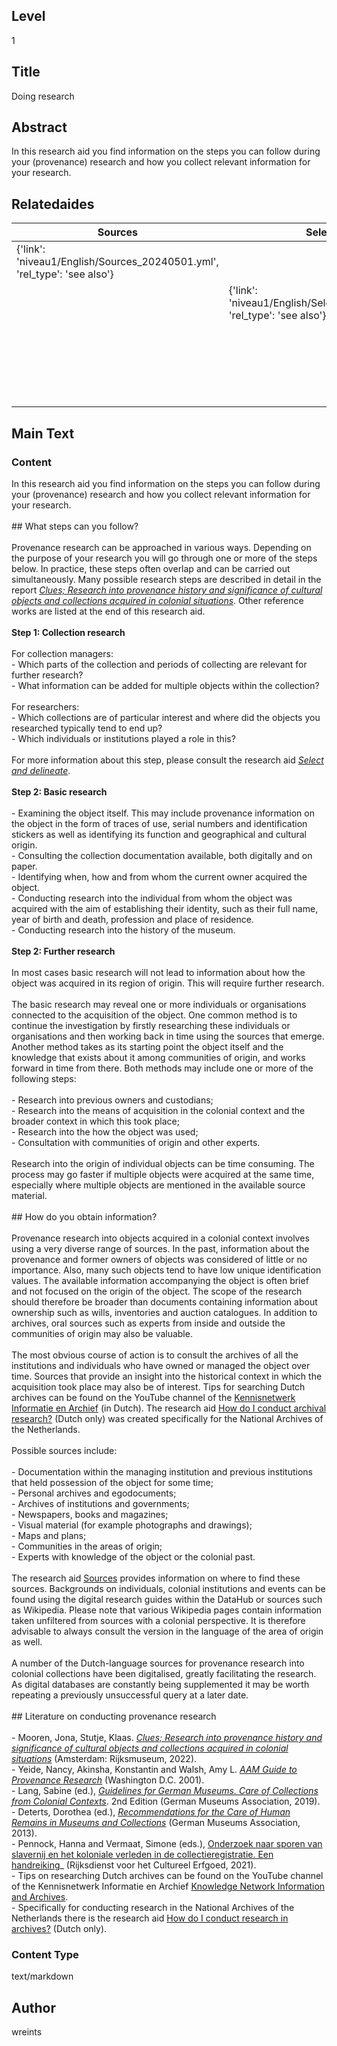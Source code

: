 ## Level
1
## Title
Doing research
## Abstract
In this research aid you find information on the steps you can follow during your (provenance) research and how you collect relevant information for your research.
## Relatedaides
| Sources | Select And Delineate | Reporting | The Dutch Restitution Policy |
| --- | --- | --- | --- |
| {'link': 'niveau1/English/Sources_20240501.yml', 'rel_type': 'see also'} |  |  |  |
|  | {'link': 'niveau1/English/SelectAndDelineate_20240425.yml', 'rel_type': 'see also'} |  |  |
|  |  | {'link': 'niveau1/English/Reporting_20240501.yml', 'rel_type': 'see also'} |  |
|  |  |  | {'link': 'niveau1/English/RestitutionPolicy_20250123.yml', 'rel_type': 'see also'} |
## Main Text
### Content
In this research aid you find information on the steps you can follow during your (provenance) research and how you collect relevant information for your research.<br/><br/>## What steps can you follow?<br/><br/>Provenance research can be approached in various ways. Depending on the purpose of your research you will go through one or more of the steps below. In practice, these steps often overlap and can be carried out simultaneously. Many possible research steps are described in detail in the report _[Clues; Research into provenance history and significance of cultural objects and collections acquired in colonial situations](https://d3mb4k8bvt6xe4.cloudfront.net/2022-03/Clues_Final_Report_PPROCE.pdf)_. Other reference works are listed at the end of this research aid.<br/><br/>**Step 1: Collection research**<br/><br/>For collection managers: <br/>- Which parts of the collection and periods of collecting are relevant for further research? <br/>- What information can be added for multiple objects within the collection?<br/><br/>For researchers: <br/>- Which collections are of particular interest and where did the objects you researched typically tend to end up? <br/>- Which individuals or institutions played a role in this?<br/><br/>For more information about this step, please consult the research aid _[Select and delineate](niveau1/English/SelectAndDelineate_20240425.yml)_.<br/><br/>**Step 2: Basic research**<br/><br/>- Examining the object itself. This may include provenance information on the object in the form of traces of use, serial numbers and identification stickers as well as identifying its function and geographical and cultural origin. <br/>- Consulting the collection documentation available, both digitally and on paper.<br/>- Identifying when, how and from whom the current owner acquired the object.<br/>- Conducting research into the individual from whom the object was acquired with the aim of establishing their identity, such as their full name, year of birth and death, profession and place of residence.<br/>- Conducting research into the history of the museum.<br/><br/>**Step 2: Further research**<br/><br/>In most cases basic research will not lead to information about how the object was acquired in its region of origin. This will require further research.<br/><br/>The basic research may reveal one or more individuals or organisations connected to the acquisition of the object. One common method is to continue the investigation by firstly researching these individuals or organisations and then working back in time using the sources that emerge. Another method takes as its starting point the object itself and the knowledge that exists about it among communities of origin, and works forward in time from there. Both methods may include one or more of the following steps:<br/><br/>- Research into previous owners and custodians;<br/>- Research into the means of acquisition in the colonial context and the broader context in which this took place;<br/>- Research into the how the object was used;<br/>- Consultation with communities of origin and other experts.<br/><br/>Research into the origin of individual objects can be time consuming. The process may go faster if multiple objects were acquired at the same time, especially where multiple objects are mentioned in the available source material.<br/><br/>## How do you obtain information?<br/><br/>Provenance research into objects acquired in a colonial context involves using a very diverse range of sources. In the past, information about the provenance and former owners of objects was considered of little or no importance. Also, many such objects tend to have low unique identification values. The available information accompanying the object is often brief and not focused on the origin of the object. The scope of the research should therefore be broader than documents containing information about ownership such as wills, inventories and auction catalogues. In addition to archives, oral sources such as experts from inside and outside the communities of origin may also be valuable.<br/><br/>The most obvious course of action is to consult the archives of all the institutions and individuals who have owned or managed the object over time. Sources that provide an insight into the historical context in which the acquisition took place may also be of interest. Tips for searching Dutch archives can be found on the YouTube channel of the [Kennisnetwerk Informatie en Archief](https://www.youtube.com/@platformkia) (in Dutch). The research aid [How do I conduct archival research?](https://www.nationaalarchief.nl/onderzoeken/hoe-doe-ik-onderzoek-in-archieven) (Dutch only) was created specifically for the National Archives of the Netherlands.<br/><br/>Possible sources include:<br/><br/>- Documentation within the managing institution and previous institutions that held possession of the object for some time;<br/>- Personal archives and egodocuments;<br/>- Archives of institutions and governments;<br/>- Newspapers, books and magazines;<br/>- Visual material (for example photographs and drawings);<br/>- Maps and plans;<br/>- Communities in the areas of origin;<br/>- Experts with knowledge of the object or the colonial past.<br/><br/>The research aid [Sources](https://app.colonialcollections.nl/en/research-guide/https%3A%2F%2Fn2t%252Enet%2Fark%3A%2F27023%2F5f0031f66044adefab19b67b1344b31d) provides information on where to find these sources. Backgrounds on individuals, colonial institutions and events can be found using the digital research guides within the DataHub or sources such as Wikipedia. Please note that various Wikipedia pages contain information taken unfiltered from sources with a colonial perspective. It is therefore advisable to always consult the version in the language of the area of origin as well.<br/><br/>A number of the Dutch-language sources for provenance research into colonial collections have been digitalised, greatly facilitating the research. As digital databases are constantly being supplemented it may be worth repeating a previously unsuccessful query at a later date.<br/><br/>## Literature on conducting provenance research <br/><br/>- Mooren, Jona, Stutje, Klaas. _[Clues; Research into provenance history and significance of cultural objects and collections acquired in colonial situations](https://www.niod.nl/en/publications/clues-PPROCE)_ (Amsterdam: Rijksmuseum, 2022). <br/>- Yeide, Nancy, Akinsha, Konstantin and Walsh, Amy L. _[AAM Guide to Provenance Research](https://search.worldcat.org/title/The-AAM-guide-to-provenance-research/oclc/46671065)_ (Washington D.C. 2001).<br/>- Lang, Sabine (ed.), _[Guidelines for German Museums. Care of Collections from Colonial Contexts](https://www.museumsbund.de/publikationen/guidelines-on-dealing-with-collections-from-colonial-contexts-2/)_. 2nd Edition (German Museums Association, 2019).<br/>- Deterts, Dorothea (ed.), _[Recommendations for the Care of Human Remains in Museums and Collections](https://www.museumsbund.de/wp-content/uploads/2017/04/2013-recommendations-for-the-care-of-human-remains.pdf)_ (German Museums Association, 2013).<br/>- Pennock, Hanna and Vermaat, Simone (eds.), [Onderzoek naar sporen van slavernij en het koloniale verleden in de collectieregistratie. Een handreiking](https://www.cultureelerfgoed.nl/publicaties/publicaties/2021/01/01/handreiking-onderzoek-naar-sporen-van-slavernij-en-het-koloniale-verleden-in-de-collectieregistratie)_ (Rijksdienst voor het Cultureel Erfgoed, 2021).<br/>- Tips on researching Dutch archives can be found on the YouTube channel of the Kennisnetwerk Informatie en Archief [Knowledge Network Information and Archives](https://www.youtube.com/@platformkia).<br/>- Specifically for conducting research in the National Archives of the Netherlands there is the research aid [How do I conduct research in archives?](https://www.nationaalarchief.nl/onderzoeken/hoe-doe-ik-onderzoek-in-archieven) (Dutch only).<br/>
### Content Type
text/markdown

## Author
wreints
